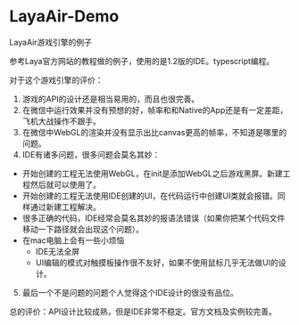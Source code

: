 # LayaAir-Demo
LayaAir游戏引擎的例子

参考Laya官方网站的教程做的例子，使用的是1.2版的IDE。typescript编程。

对于这个游戏引擎的评价：

1. 游戏的API的设计还是相当易用的，而且也很完善。
2. 在微信中运行效果并没有预想的好，帧率和和Native的App还是有一定差距，飞机大战操作不跟手。
3. 在微信中WebGL的渲染并没有显示出比canvas更高的帧率，不知道是哪里的问题。
4. IDE有诸多问题，很多问题会莫名其妙：
  * 开始创建的工程无法使用WebGL，在init是添加WebGL之后游戏黑屏。新建工程然后就可以使用了。
  * 开始创建的工程无法使用IDE创建的UI，在代码运行中创建UI类就会报错。同样通过新建工程解决。
  * 很多正确的代码，IDE经常会莫名其妙的报语法错误（如果你把某个代码文件移动一下路径就会出现这个问题）。
  * 在mac电脑上会有一些小烦恼
    * IDE无法全屏
    * UI编辑的模式对触摸板操作很不友好，如果不使用鼠标几乎无法做UI的设计。
5. 最后一个不是问题的问题个人觉得这个IDE设计的很没有品位。

总的评价：API设计比较成熟，但是IDE非常不稳定。官方文档及实例较完善。
  
